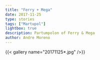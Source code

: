```yaml
---
title: "Ferry + Mega"
date: 2017-11-25
type: stories
tags: ["Martupol"]
lightbox: true
description: Partumpolon of Ferry & Mega
author: Andre Moreno
---
```


{{< gallery name="20171125*.jpg" />}}